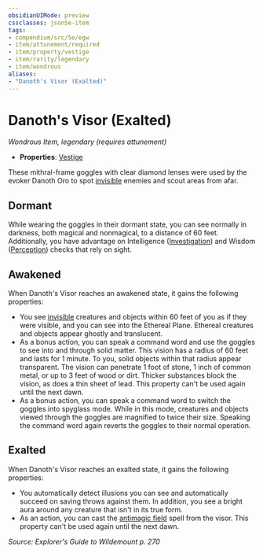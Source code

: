 ```yaml
---
obsidianUIMode: preview
cssclasses: json5e-item
tags:
- compendium/src/5e/egw
- item/attunement/required
- item/property/vestige
- item/rarity/legendary
- item/wondrous
aliases: 
- "Danoth's Visor (Exalted)"
---
```

# Danoth's Visor (Exalted)
*Wondrous Item, legendary (requires attunement)*  

- **Properties**: [Vestige](/Systems/5e/rules/item-properties.md#Vestige)

These mithral-frame goggles with clear diamond lenses were used by the evoker Danoth Oro to spot [invisible](/Systems/5e/rules/conditions.md#invisible) enemies and scout areas from afar.

## Dormant

While wearing the goggles in their dormant state, you can see normally in darkness, both magical and nonmagical, to a distance of 60 feet. Additionally, you have advantage on Intelligence ([Investigation](/Systems/5e/rules/skills.md#Investigation)) and Wisdom ([Perception](/Systems/5e/rules/skills.md#Perception)) checks that rely on sight.

## Awakened

When Danoth's Visor reaches an awakened state, it gains the following properties:

- You see [invisible](/Systems/5e/rules/conditions.md#invisible) creatures and objects within 60 feet of you as if they were visible, and you can see into the Ethereal Plane. Ethereal creatures and objects appear ghostly and translucent.  
- As a bonus action, you can speak a command word and use the goggles to see into and through solid matter. This vision has a radius of 60 feet and lasts for 1 minute. To you, solid objects within that radius appear transparent. The vision can penetrate 1 foot of stone, 1 inch of common metal, or up to 3 feet of wood or dirt. Thicker substances block the vision, as does a thin sheet of lead. This property can't be used again until the next dawn.  
- As a bonus action, you can speak a command word to switch the goggles into spyglass mode. While in this mode, creatures and objects viewed through the goggles are magnified to twice their size. Speaking the command word again reverts the goggles to their normal operation.  

## Exalted

When Danoth's Visor reaches an exalted state, it gains the following properties:

- You automatically detect illusions you can see and automatically succeed on saving throws against them. In addition, you see a bright aura around any creature that isn't in its true form.  
- As an action, you can cast the [antimagic field](/Systems/5e/spells/antimagic-field.md) spell from the visor. This property can't be used again until the next dawn.  

*Source: Explorer's Guide to Wildemount p. 270*